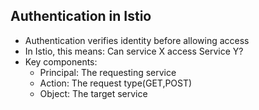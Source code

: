 
## Authentication in Istio

- Authentication verifies identity before allowing access
- In Istio, this means: Can service X access Service Y?
- Key components:
    - Principal: The requesting service
    - Action: The request type(GET,POST)
    - Object: The target service
